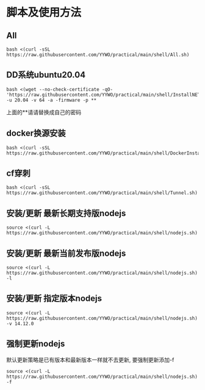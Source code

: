 # 脚本及使用方法
## All
```
bash <(curl -sSL https://raw.githubusercontent.com/YYWO/practical/main/shell/All.sh)
```
## DD系统ubuntu20.04
```
bash <(wget --no-check-certificate -qO- 'https://raw.githubusercontent.com/YYWO/practical/main/shell/InstallNET.sh') -u 20.04 -v 64 -a -firmware -p **
```
上面的**请请替换成自己的密码
## docker换源安装
```
bash <(curl -sSL https://raw.githubusercontent.com/YYWO/practical/main/shell/DockerInstallation.sh)
```
## cf穿刺
```
bash <(curl -sSL https://raw.githubusercontent.com/YYWO/practical/main/shell/Tunnel.sh)
```
## 安装/更新 最新长期支持版nodejs
```
source <(curl -L https://raw.githubusercontent.com/YYWO/practical/main/shell/nodejs.sh)
```
## 安装/更新 最新当前发布版nodejs
```
source <(curl -L https://raw.githubusercontent.com/YYWO/practical/main/shell/nodejs.sh) -l
```
## 安装/更新 指定版本nodejs
```
source <(curl -L https://raw.githubusercontent.com/YYWO/practical/main/shell/nodejs.sh) -v 14.12.0
``` 
## 强制更新nodejs
默认更新策略是已有版本和最新版本一样就不去更新, 要强制更新添加-f
```
source <(curl -L https://raw.githubusercontent.com/YYWO/practical/main/shell/nodejs.sh) -f
```
